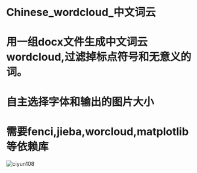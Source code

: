# Chinese_wordcloud_中文词云
# 用一组docx文件生成中文词云wordcloud,过滤掉标点符号和无意义的词。
# 自主选择字体和输出的图片大小
# 需要fenci,jieba,worcloud,matplotlib等依赖库



![ciyun108](https://user-images.githubusercontent.com/16854188/136510550-8db66c73-18ce-46cd-a5fd-6294930a6d37.png)
